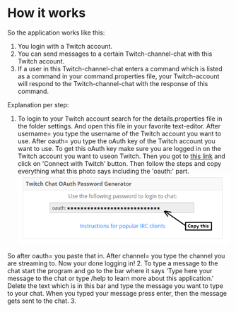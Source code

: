 # How it works
So the application works like this:

1. You login with a Twitch account. 
2. You can send messages to a certain Twitch-channel-chat with this Twitch account. 
3. If a user in this Twitch-channel-chat enters a command which is listed as a command in your
command.properties file, your Twitch-account will respond to the Twitch-channel-chat
with the response of this command.

Explanation per step:

1. To login to your Twitch account search for the details.properties file in 
the folder settings. And open this file in your favorite text-editor. 
After username= you type the username of the Twitch account you want to use. 
After oauth= you type the oAuth key of the Twitch account you want to use. 
To get this oAuth key make sure you are logged in on the Twitch account you want to useon Twitch. 
Then you got to [this link](http://http://twitchapps.com/tmi/) and click
on 'Connect with Twitch' button. Then follow the steps and copy everything what
this photo says including the 'oauth:' part.
![Photo1](https://github.com/47b3n/TwitchEye/blob/master/tutorial/twitchbot-oauthkey.png)

So after oauth= you paste that in.
After channel= you type the channel you are streaming to. Now your done logging in!
2. To type a message to the chat start the program and go to the bar where it says
'Type here your message to the chat or type /help to learn more about this application.'
Delete the text which is in this bar and type the message you want to type to your chat.
When you typed your message press enter, then the message gets sent to the chat.
3. 
